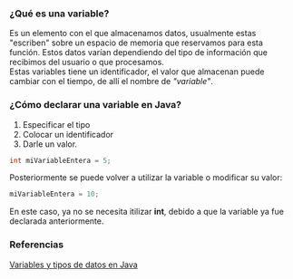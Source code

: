 ### ¿Qué es una variable?
Es un elemento con el que almacenamos datos, usualmente estas "escriben" sobre un espacio de memoria que reservamos para esta función. Estos datos varían dependiendo del tipo de información que recibimos del usuario o que procesamos.   
Estas variables tiene un identificador, el valor que almacenan puede cambiar con el tiempo, de allí el nombre de *"variable"*.
### ¿Cómo declarar una variable en Java?
1. Especificar el tipo
2. Colocar un identificador
3. Darle un valor.
```java
int miVariableEntera = 5;
```
Posteriormente se puede volver a utilizar la variable o modificar su valor:
```java
miVariableEntera = 10;
```
En este caso, ya no se necesita itilizar **int**, debido a que la variable ya fue declarada anteriormente.
### Referencias
[Variables y tipos de datos en Java](https://profile.es/blog/variables-tipos-datos-java/)